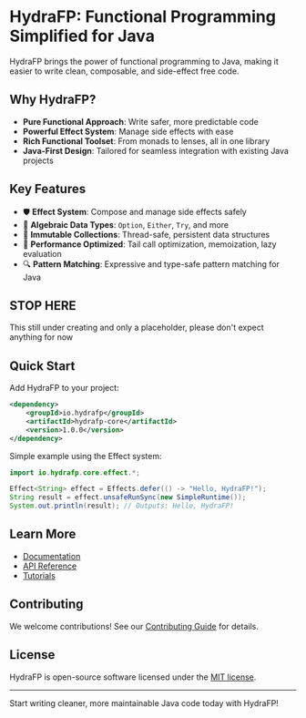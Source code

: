 # HydraFP: Functional Programming Simplified for Java

HydraFP brings the power of functional programming to Java, making it easier to write clean, composable, and side-effect free code.

## Why HydraFP?

- **Pure Functional Approach**: Write safer, more predictable code
- **Powerful Effect System**: Manage side effects with ease
- **Rich Functional Toolset**: From monads to lenses, all in one library
- **Java-First Design**: Tailored for seamless integration with existing Java projects

## Key Features

- 🛡️ **Effect System**: Compose and manage side effects safely
- 🧩 **Algebraic Data Types**: `Option`, `Either`, `Try`, and more
- 🔄 **Immutable Collections**: Thread-safe, persistent data structures
- 🚀 **Performance Optimized**: Tail call optimization, memoization, lazy evaluation
- 🔍 **Pattern Matching**: Expressive and type-safe pattern matching for Java


## STOP HERE
This still under creating and only a placeholder, please don't expect anything for now

## Quick Start

Add HydraFP to your project:

```xml
<dependency>
    <groupId>io.hydrafp</groupId>
    <artifactId>hydrafp-core</artifactId>
    <version>1.0.0</version>
</dependency>
```

Simple example using the Effect system:

```java
import io.hydrafp.core.effect.*;

Effect<String> effect = Effects.defer(() -> "Hello, HydraFP!");
String result = effect.unsafeRunSync(new SimpleRuntime());
System.out.println(result); // Outputs: Hello, HydraFP!
```

## Learn More

- [Documentation](https://hydrafp.io/docs)
- [API Reference](https://hydrafp.io/api)
- [Tutorials](https://hydrafp.io/tutorials)

## Contributing

We welcome contributions! See our [Contributing Guide](CONTRIBUTING.md) for details.

## License

HydraFP is open-source software licensed under the [MIT license](LICENSE).

---

Start writing cleaner, more maintainable Java code today with HydraFP!